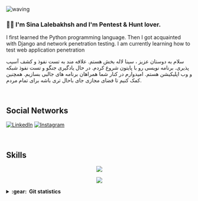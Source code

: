 ![waving](https://capsule-render.vercel.app/api?type=waving&height=200&text=SinaLalebakhsh%20&fontAlignY=40&color=gradient)
 

### :man_technologist: I'm Sina Lalebakhsh and I'm Pentest & Hunt lover. 
I first learned the Python programming language. Then I got acquainted with Django and network penetration testing. I am currently learning how to test web application penetration

سلام به دوستان عزیز ، سینا لاله بخش هستم. علاقه مند به تست نفوذ و کشف آسیب پذیری. برنامه نویسی رو با پایتون شروع کردم. در حال یادگیری جنگو و تست نفوذ شبکه و وب اپلیکیشن هستم. امیدوارم در کنار شما همراهان برنامه های جالبی بسازیم. همچنین کمک کنیم تا فضای مجازی جای باحال تری باشه برای تمام مردم.

<br>
<h2>Social Networks</h2>

 [![LinkedIn][2.2]][2] [![Instagram][3.2]][3] 


[2.2]: https://s6.uupload.ir/files/2_96dw.png
[3.2]: https://s6.uupload.ir/files/1_7xy9.png


[2]: https://www.linkedin.com/in/sina-lalebakhsh-137a41237/
[3]: https://www.instagram.com/sinalalebakhsh

<br>
<h2>Skills</h2>

<p align="center">
  <a href="https://skillicons.dev">
    <img src="https://skillicons.dev/icons?i=git,vscode" />
  </a>
</p>
<p align="center">
  <a href="https://skillicons.dev">
    <img src="https://skillicons.dev/icons?i=python,django,github" />
  </a>
</p>

<details close="true">
  <summary><b>:gear: &nbsp;Git statistics</b></summary>
  <img height="150px" src="https://github-readme-stats.vercel.app/api?username=sinalalebakhsh&show_icons=true&theme=highcontrast" />
  <img height="150px" src="https://github-readme-stats.vercel.app/api/top-langs/?username=sinalalebakhsh&hide=html&layout=compact&theme=highcontrast" />
 

 
 </details>
